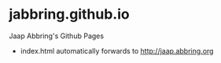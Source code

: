 # jabbring.github.io

Jaap Abbring's Github Pages

* index.html automatically forwards to http://jaap.abbring.org
